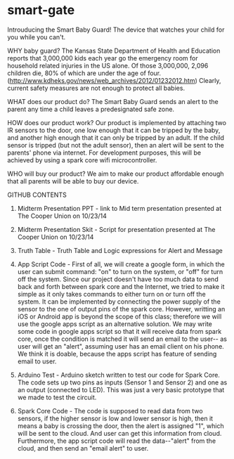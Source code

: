 smart-gate
==========

Introuducing the Smart Baby Guard! The device that watches your child for you while you can't.

WHY baby guard?
The Kansas State Department of Health and Education reports that 3,000,000 kids each year go the emergency room for household related injuries in the US alone. Of those 3,000,000, 2,096 children die, 80% of which are under the age of four. (http://www.kdheks.gov/news/web_archives/2012/01232012.htm) Clearly, current safety measures are not enough to protect all babies.

WHAT does our product do?
The Smart Baby Guard sends an alert to the parent any time a child leaves a predesignated safe zone.

HOW does our product work?
Our product is implemented by attaching two IR sensors to the door, one low enough that it can be tripped by the baby, and another high enough that it can only be tripped by an adult. If the child sensor is tripped (but not the adult sensor), then an alert will be sent to the parents' phone via internet. For development purposes, this will be achieved by using a spark core wifi microcontroller.

WHO will buy our product?
We aim to make our product affordable enough that all parents will be able to buy our device.

GITHUB CONTENTS

1. Midterm Presentation PPT - link to Mid term presentation presented at The Cooper Union on 10/23/14 

2. Midterm Presentation Skit - Script for presentation presented at The Cooper Union on 10/23/14

3. Truth Table - Truth Table and Logic expressions for Alert and Message

4. App Script Code - First of all, we will create a google form, in which the user can submit command: "on" to turn on the system, or "off" for turn off the system. Since our project doesn't have too much data to send back and forth between spark core and the Internet, we tried to make it simple as it only takes commands to either turn on or turn off the system. It can be implemented by connecting the power supply of the sensor to the one of output pins of the spark core.
However, writting an iOS or Android app is beyond the scope of this class; therefore we will use the google apps script as an alternative solution. We may write some code in google apps script so that it will receive data from spark core, once the condition is matched it will send an email to the user-- as user will get an "alert", assuming user has an email client on his phone. We think it is doable, because the apps script has feature of sending email to user.

5. Arduino Test - Arduino sketch written to test our code for Spark Core. The code sets up two pins as inputs (Sensor 1 and Sensor 2) and one as an output (connected to LED). This was just a very basic prototype that we made to test the circuit.

6. Spark Core Code - The code is supposed to read data from two sensors, if the higher sensor is low and lower sensor is high, then it means a baby is crossing the door, then the alert is assigned "1", which will be sent to the cloud. And user can get this information from cloud. Furthermore, the app script code will read the data--"alert" from the cloud, and then send an "email alert" to user.

